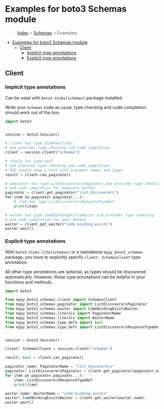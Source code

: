 <a id="examples-for-boto3-schemas-module"></a>

# Examples for boto3 Schemas module

> [Index](../README.md) > [Schemas](./README.md) > Examples

- [Examples for boto3 Schemas module](#examples-for-boto3-schemas-module)
  - [Client](#client)
    - [Implicit type annotations](#implicit-type-annotations)
    - [Explicit type annotations](#explicit-type-annotations)

<a id="client"></a>

## Client

<a id="implicit-type-annotations"></a>

### Implicit type annotations

Can be used with `boto3-stubs[schemas]` package installed.

Write your `Schemas` code as usual, type checking and code completion should
work out of the box.

```python
import boto3


session = boto3.Session()

# client has type SchemasClient
# and provides type checking and code completion
client = session.client("schemas")

# result has type bool
# and provides type checking and code completion
# IDE should show a hint with argument names and types
result = client.can_paginate()

# paginator has type ListDiscoverersPaginator and provides type checking
# and code completion for paginate method
paginator = client.get_paginator("list_discoverers")
for item in paginator.paginate(...):
    # item has type ListDiscoverersResponseTypeDef
    print(item)

# waiter has type CodeBindingExistsWaiter and provides type checking
# and code completion for wait method
waiter = client.get_waiter("code_binding_exists")
waiter.wait()
```

<a id="explicit-type-annotations"></a>

### Explicit type annotations

With `boto3-stubs-lite[schemas]` or a standalone `mypy_boto3_schemas` package,
you have to explicitly specify `client: SchemasClient` type annotation.

All other type annotations are optional, as types should be discovered
automatically. However, these type annotations can be helpful in your functions
and methods.

```python
import boto3

from mypy_boto3_schemas.client import SchemasClient
from mypy_boto3_schemas.paginator import ListDiscoverersPaginator
from mypy_boto3_schemas.waiter import CodeBindingExistsWaiter
from mypy_boto3_schemas.literals import PaginatorName
from mypy_boto3_schemas.literals import WaiterName
from mypy_boto3_schemas.type_defs import bool
from mypy_boto3_schemas.type_defs import ListDiscoverersResponseTypeDef


session = boto3.Session()

client: SchemasClient = session.client("schemas")

result: bool = client.can_paginate()

paginator_name: PaginatorName = "list_discoverers"
paginator: ListDiscoverersPaginator = client.get_paginator(paginator_name)
for item in paginator.paginate(...):
    item: ListDiscoverersResponseTypeDef
    print(item)

waiter_name: WaiterName = "code_binding_exists"
waiter: CodeBindingExistsWaiter = client.get_waiter(waiter_name)
waiter.wait()
```
